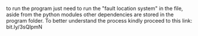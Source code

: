 to run the program just need to run the "fault location system" in the file, aside from the python modules other dependencies are stored in the program folder. 
To better understand the process kindly proceed to this link: bit.ly/3sQlpmN
